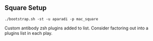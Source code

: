 ## Square Setup

```
./bootstrap.sh -st -u aparadi -p mac_square
```

Custom antibody zsh plugins added to list. Consider factoring out into a plugins list in each play.
